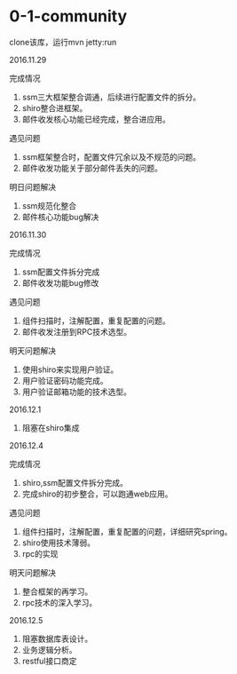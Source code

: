 # 0-1-community
  
  clone该库，运行mvn jetty:run
  
<!--2016.11.29-->
2016.11.29

完成情况
  1. ssm三大框架整合调通，后续进行配置文件的拆分。
  2. shiro整合进框架。
  3. 邮件收发核心功能已经完成，整合进应用。

遇见问题
  1. ssm框架整合时，配置文件冗余以及不规范的问题。
  2. 邮件收发功能关于部分邮件丢失的问题。

明日问题解决
  1. ssm规范化整合
  2. 邮件核心功能bug解决

<!--2016.11.30-->
2016.11.30

完成情况
  1. ssm配置文件拆分完成
  2. 邮件收发功能bug修改
 
遇见问题
  1. 组件扫描时，注解配置，重复配置的问题。
  2. 邮件收发注册到RPC技术选型。
 
明天问题解决
  1. 使用shiro来实现用户验证。
  2. 用户验证密码功能完成。
  3. 用户验证邮箱功能的技术选型。

<!--2016.12.1-->
2016.12.1
  1. 阻塞在shiro集成
  
<!--2016.12.2   2016.12.4-->
2016.12.4

完成情况
  1. shiro,ssm配置文件拆分完成。
  2. 完成shiro的初步整合，可以跑通web应用。
 
遇见问题
  1. 组件扫描时，注解配置，重复配置的问题，详细研究spring。
  2. shiro使用技术薄弱。
  3. rpc的实现
 
明天问题解决
  1. 整合框架的再学习。
  2. rpc技术的深入学习。
  
<!--2016.12.5-->
2016.12.5
  1. 阻塞数据库表设计。
  2. 业务逻辑分析。
  3. restful接口商定
